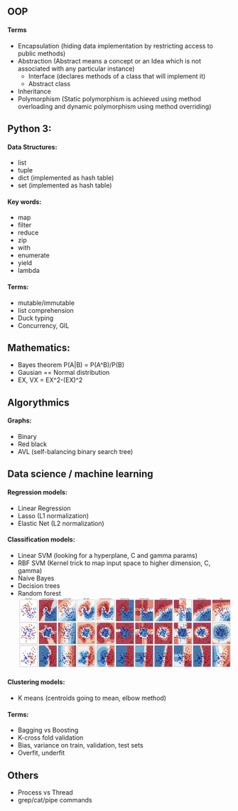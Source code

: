 ## OOP
#### Terms
* Encapsulation (hiding data implementation by restricting access to public methods)
* Abstraction (Abstract means a concept or an Idea which is not associated with any particular instance)
  * Interface (declares methods of a class that will implement it)
  * Abstract class
* Inheritance
* Polymorphism (Static polymorphism is achieved using method overloading and dynamic polymorphism using method overriding)


## Python 3:
#### Data Structures:
* list
* tuple
* dict (implemented as hash table)
* set  (implemented as hash table)

#### Key words:
* map
* filter
* reduce
* zip
* with
* enumerate
* yield
* lambda

#### Terms:
* mutable/immutable
* list comprehension 
* Duck  typing
* Concurrency, GIL

## Mathematics:
* Bayes theorem P(A|B) = P(A^B)/P(B)
* Gausian == Normal distribution
* EX, VX = EX^2-(EX)^2

## Algorythmics
#### Graphs:
* Binary
* Red black
* AVL (self-balancing binary search tree)

## Data science / machine learning
#### Regression models:
* Linear Regression
* Lasso (L1 normalization)
* Elastic Net (L2 normalization)
#### Classification models:
* Linear SVM (looking for a hyperplane, C and gamma params)
* RBF SVM (Kernel trick to map input space to higher dimension, C, gamma)
* Naive Bayes
* Decision trees
* Random forest
![Screenshot](images/classifier_comparison.png?raw=true "Title")
#### Clustering models: 
* K means (centroids going to mean, elbow method)

#### Terms:
* Bagging vs Boosting
* K-cross fold validation
* Bias, variance on train, validation, test sets
* Overfit, underfit


## Others
* Process vs Thread
* grep/cat/pipe commands
